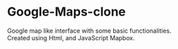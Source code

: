 # Google-Maps-clone
Google map like interface with some basic functionalities. <br />
Created using Html, and JavaScript Mapbox.
